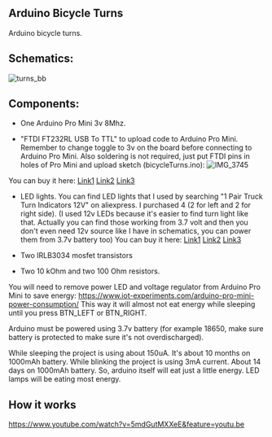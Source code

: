 Arduino Bicycle Turns
-------------------------

Arduino bicycle turns.

Schematics:
-------------------------

![turns_bb](https://user-images.githubusercontent.com/109203/98668673-cd2e0d00-2382-11eb-9139-51e54b6c9164.png)

Components:
-------------------------

- One Arduino Pro Mini 3v 8Mhz.

- "FTDI FT232RL USB To TTL" to upload code to Arduino Pro Mini. Remember to change toggle to 3v on the board before connecting to Arduino Pro Mini. 
Also soldering is not required, just put FTDI pins in holes of Pro Mini and upload sketch (bicycleTurns.ino):
![IMG_3745](https://user-images.githubusercontent.com/109203/98669690-4712c600-2384-11eb-8d3c-eab1f79b2edf.png)


You can buy it here:
    [Link1](https://www.aliexpress.com/item/1005001636675031.html?spm=a2g0o.productlist.0.0.382162fcwDbMcN&algo_pvid=bcbd6b5a-d8f4-4580-876b-6e6965fb7b67&algo_expid=bcbd6b5a-d8f4-4580-876b-6e6965fb7b67-1&btsid=0bb0623416050047155106819ed6a9&ws_ab_test=searchweb0_0,searchweb201602_,searchweb201603_)
    [Link2](https://www.aliexpress.com/item/32831177985.html?spm=a2g0o.productlist.0.0.382162fcwDbMcN&algo_pvid=bcbd6b5a-d8f4-4580-876b-6e6965fb7b67&algo_expid=bcbd6b5a-d8f4-4580-876b-6e6965fb7b67-5&btsid=0bb0623416050047155106819ed6a9&ws_ab_test=searchweb0_0,searchweb201602_,searchweb201603_)
    [Link3](https://www.aliexpress.com/item/4000308024512.html?spm=a2g0o.productlist.0.0.382162fcwDbMcN&algo_pvid=bcbd6b5a-d8f4-4580-876b-6e6965fb7b67&algo_expid=bcbd6b5a-d8f4-4580-876b-6e6965fb7b67-12&btsid=0bb0623416050047155106819ed6a9&ws_ab_test=searchweb0_0,searchweb201602_,searchweb201603_)
    
- LED lights. You can find LED lights that I used  by searching "1 Pair Truck Turn Indicators 12V" on aliexpress. I purchased 4 (2 for left and 2 for right side). 
(I used 12v LEDs because it's easier to find turn light like that. Actually you can find those working from 3.7 volt and then you don't even need 12v source like I have in schematics, you can power them from 3.7v battery too)
You can buy it here:
    [Link1](https://www.aliexpress.com/item/4001028388076.html?spm=a2g0o.productlist.0.0.43454413XVxNj7&algo_pvid=8d6f320f-5e61-49a0-a128-c69a9eb959eb&algo_expid=8d6f320f-5e61-49a0-a128-c69a9eb959eb-2&btsid=0bb0623316050048266315715eb994&ws_ab_test=searchweb0_0,searchweb201602_,searchweb201603_)
    [Link2](https://www.aliexpress.com/item/32800524061.html?spm=a2g0o.productlist.0.0.43454413XVxNj7&algo_pvid=8d6f320f-5e61-49a0-a128-c69a9eb959eb&algo_expid=8d6f320f-5e61-49a0-a128-c69a9eb959eb-6&btsid=0bb0623316050048266315715eb994&ws_ab_test=searchweb0_0,searchweb201602_,searchweb201603_)
    [Link3](https://www.aliexpress.com/item/32799049355.html?spm=a2g0o.productlist.0.0.43454413XVxNj7&algo_pvid=8d6f320f-5e61-49a0-a128-c69a9eb959eb&algo_expid=8d6f320f-5e61-49a0-a128-c69a9eb959eb-7&btsid=0bb0623316050048266315715eb994&ws_ab_test=searchweb0_0,searchweb201602_,searchweb201603_)

- Two IRLB3034 mosfet transistors
- Two 10 kOhm and two 100 Ohm resistors.

You will need to remove power LED and voltage regulator from Arduino Pro Mini to save energy:
https://www.iot-experiments.com/arduino-pro-mini-power-consumption/
This way it will almost not eat energy while sleeping until you press BTN_LEFT or BTN_RIGHT.

Arduino must be powered using 3.7v battery (for example 18650, make sure battery is protected to make sure it's not overdischarged).

While sleeping the project is using about 150uA. It's about 10 months on 1000mAh battery.
While blinking the project is using 3mA current. About 14 days on 1000mAh battery.
So, arduino itself will eat just a little energy. LED lamps will be eating most energy.

How it works
-------------------------

https://www.youtube.com/watch?v=5mdGutMXXeE&feature=youtu.be



